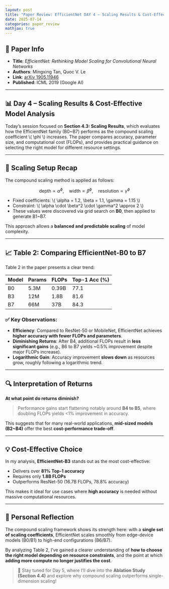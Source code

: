 ```yaml
---
layout: post
title: "Paper Review: EfficientNet DAY 4 – Scaling Results & Cost-Effective Model Analysis"
date: 2025-07-14
categories: paper_review
mathjax: true
---
```


## 📌 Paper Info

- **Title**: *EfficientNet: Rethinking Model Scaling for Convolutional Neural Networks*  
- **Authors**: Mingxing Tan, Quoc V. Le  
- **Link**: [arXiv 1905.11946](https://arxiv.org/abs/1905.11946)  
- **Published**: ICML 2019 (Google AI)

---

## 📊 Day 4 – Scaling Results & Cost-Effective Model Analysis

Today’s session focused on **Section 4.3: Scaling Results**, which evaluates how the EfficientNet family (B0~B7) performs as the compound scaling coefficient \\( \phi \\) increases. The paper compares accuracy, parameter size, and computational cost (FLOPs), and provides practical guidance on selecting the right model for different resource settings.

---

## 🧮 Scaling Setup Recap

The compound scaling method is applied as follows:

$$
\text{depth} \propto \alpha^{\phi}, \quad \text{width} \propto \beta^{\phi}, \quad \text{resolution} \propto \gamma^{\phi}
$$

- Fixed coefficients: \\( \alpha = 1.2, \beta = 1.1, \gamma = 1.15 \\)  
- Constraint: \\( \alpha \cdot \beta^2 \cdot \gamma^2 \approx 2 \\)  
- These values were discovered via grid search on **B0**, then applied to generate B1~B7.

This approach allows a **balanced and predictable scaling** of model complexity.

---

## 📈 Table 2: Comparing EfficientNet-B0 to B7

Table 2 in the paper presents a clear trend:

| Model | Params | FLOPs | Top-1 Acc (%) |
|-------|--------|-------|----------------|
| B0    | 5.3M   | 0.39B | 77.1           |
| B3    | 12M    | 1.8B  | 81.6           |
| B7    | 66M    | 37B   | 84.3           |

### ✅ Key Observations:
- **Efficiency**: Compared to ResNet-50 or MobileNet, EfficientNet achieves **higher accuracy with fewer FLOPs and parameters**.
- **Diminishing Returns**: After B4, additional FLOPs result in **less significant gains** (e.g., B6 to B7 yields ~0.5% improvement despite major FLOPs increase).
- **Logarithmic Gain**: Accuracy improvement **slows down** as resources grow, roughly following a logarithmic trend.

---

## 🔍 Interpretation of Returns

**At what point do returns diminish?**  
> Performance gains start flattening notably around **B4 to B5**, where doubling FLOPs yields <1% improvement in accuracy.

This suggests that for many real-world applications, **mid-sized models (B2~B4)** offer the best **cost-performance trade-off**.

---

## 💡 Cost-Effective Choice

In my analysis, **EfficientNet-B3** stands out as the most cost-effective:
- Delivers over **81% Top-1 accuracy**
- Requires only **1.8B FLOPs**
- Outperforms ResNet-50 (16.7B FLOPs, 78.8% accuracy)

This makes it ideal for use cases where **high accuracy** is needed without massive computational resources.

---

## 💬 Personal Reflection

The compound scaling framework shows its strength here: with a **single set of scaling coefficients**, EfficientNet scales smoothly from edge-device models (B0/B1) to high-end configurations (B6/B7).  

By analyzing Table 2, I’ve gained a clearer understanding of **how to choose the right model depending on resource constraints**, and the point at which **adding more compute no longer justifies the cost**.

> 🔖 Stay tuned for Day 5, where I’ll dive into the **Ablation Study (Section 4.4)** and explore why compound scaling outperforms single-dimension scaling!
